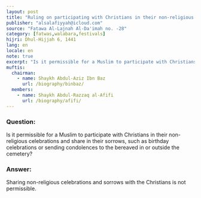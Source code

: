 ```yaml
---
layout: post
title: "Ruling on participating with Christians in their non-religious celebrations"
publisher: "alsalafiyyah@icloud.com"
source: "Fatawa Al-Lajnah Al-Da'imah no. -28"
category: [fatwas,walabara,festivals]
hijri: Dhul-Hijjah 6, 1441
lang: en
locale: en
note: true
excerpt: "Is it permissible for a Muslim to participate with Christians in their non-religious celebrations and share in their sorrows, such as birthday celebrations or sending condolences to the bereaved in or outside the cemetery?"
muftis:
  chairman: 
    - name: Shaykh Abdul-Aziz Ibn Baz
      url: /biography/binbaz/
  members: 
    - name: Shaykh Abdul-Razzaq al-Afifi
      url: /biography/afifi/
---
```


### Question: 

Is it permissible for a Muslim to participate with Christians in their non-religious celebrations and share in their sorrows, such as birthday celebrations or sending condolences to the bereaved in or outside the cemetery?

### Answer:

Sharing non-religious celebrations and sorrows with the Christians is not permissible.
